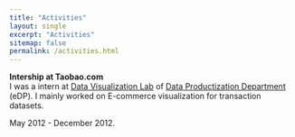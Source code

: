 ```yaml
---
title: "Activities"
layout: single
excerpt: "Activities"
sitemap: false
permalink: /activities.html
---
```


**Intership at Taobao.com**<br>
I was a intern at [Data Visualization Lab](http://datavlab.org/) of [Data Productization Department](http://www.tbdata.org/about-us#jobs) (eDP). I mainly worked on E-commerce visualization for transaction datasets. <p> May 2012 - December 2012.
